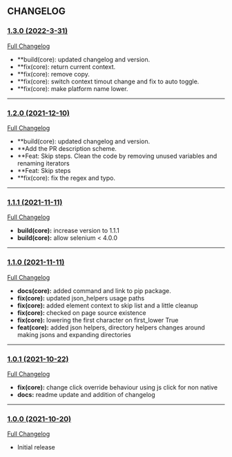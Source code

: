 ## CHANGELOG

### [1.3.0 (2022-3-31)](https://github.com/rakutentech/ui-automation-tools-mbt/tree/v1.3.0)

[Full Changelog](https://github.com/rakutentech/ui-automation-tools-mbt/compare/v1.2.0...v1.3.0)

- **build(core): updated changelog and version.
- **fix(core): return current context.
- **fix(core): remove copy.
- **fix(core): switch context timout change and fix to auto toggle.
- **fix(core): make platform name lower.
---
### [1.2.0 (2021-12-10)](https://github.com/rakutentech/ui-automation-tools-mbt/tree/v1.2.0)

[Full Changelog](https://github.com/rakutentech/ui-automation-tools-mbt/compare/v1.1.1...v1.2.0)

- **build(core): updated changelog and version.
- **Add the PR description scheme.
- **Feat: Skip steps. Clean the code by removing unused variables and renaming iterators
- **Feat: Skip steps
- **fix(core): fix the regex and typo.

---
### [1.1.1 (2021-11-11)](https://github.com/rakutentech/ui-automation-tools-mbt/tree/v1.1.1)

[Full Changelog](https://github.com/rakutentech/ui-automation-tools-mbt/compare/v1.1.0...v1.1.1)

- **build(core):** increase version to 1.1.1
- **build(core):** allow selenium < 4.0.0

---
### [1.1.0 (2021-11-11)](https://github.com/rakutentech/ui-automation-tools-mbt/tree/v1.1.0)

[Full Changelog](https://github.com/rakutentech/ui-automation-tools-mbt/compare/v1.0.1...v1.1.0)

- **docs(core):** added command and link to pip package.
- **fix(core):** updated json_helpers usage paths
- **fix(core):** added element context to skip list and a little cleanup
- **fix(core):** checked on page source existence
- **fix(core):** lowering the first character on first_lower True
- **feat(core):** added json helpers, directory helpers changes around making jsons and expanding directories

---
### [1.0.1 (2021-10-22)](https://github.com/rakutentech/ui-automation-tools-mbt/tree/v1.0.1)

[Full Changelog](https://github.com/rakutentech/ui-automation-tools-mbt/compare/v1.0.0...v1.0.1)

- **fix(core):** change click override behaviour using js click for non native
- **docs:** readme update and addition of changelog

---
### [1.0.0 (2021-10-20)](https://github.com/rakutentech/ui-automation-tools-mbt/tree/v1.0.0)

[Full Changelog](https://github.com/rakutentech/ui-automation-tools-mbt/compare/baf9083a8dfd1f5bc89ee1dba220f2514a7d58c8...v1.0.0)

- Initial release